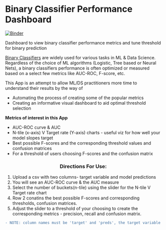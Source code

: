 # Binary Classifier Performance Dashboard

[![Binder](https://mybinder.org/badge_logo.svg)](https://mybinder.org/v2/gh/rooster06/classifierPerfDashboard/main?urlpath=voila%2Frender%2FClassifierPerfDashboard.ipynb)

Dashboard to view binary classifier performance metrics and tune threshold for binary prediction

[Binary Classifiers](https://en.wikipedia.org/wiki/Binary_classification) are widely used for various tasks in ML & Data Science. Regardless of the choice of ML algorithms (Logistic, Tree based or Neural Nets), a binary classifiers performance is often optimized or measured based on a select few metrics like AUC-ROC, F-score, etc. 

This App is an attempt to allow ML/DS practitioners more time to understand their results by the way of
- Automating the process of creating some of the popular metrics
- Creating an informative visual dashboard to aid optimal threshold selection

**Metrics of interest in this App**
- AUC-ROC curve & AUC
- N-tile (x-axis) V Target rate (Y-axis) charts - useful viz for how well your model slopes target
- Best possible F-scores and the corresponding threshold values and confusion matrices
- For a threshold of users choosing F-scores and the confusion matrix


    
<h3><center>Directions For Use:</center></h3>   

    
1. Upload a csv with two columns- target variable and model predictions
2. You will see an AUC-ROC curve & the AUC measure
3. Select the number of buckets(n-tile) using the slider for the N-tile V Target rate chart
4. Row 2 conatins the best possible F-scores and corresponding thresholds, confusion matrices. 
5. Adjust the slider to a threshold of your choosing to create the corresponding metrics - precision, recall and confusion matrix.

```diff
- NOTE: column names must be 'target' and 'preds', the target variable must be dichotomous only taking the values 0 and 1
```
